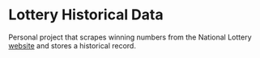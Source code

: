 # Lottery Historical Data

Personal project that scrapes winning numbers from the National Lottery [website](https://www.national-lottery.co.uk/results) and stores a historical record.